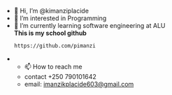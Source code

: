 - 👋 Hi, I’m @kimanziplacide
- 👀 I’m interested in Programming
- 🌱 I’m currently learning software engineering at ALU  
  **This is my school github**
  ```
  https://github.com/pimanzi
  ```
- - 📫 How to reach me
  - contact +250 790101642
  - email: imanzikplacide603@gmail.com

<!---
kimanziplacide/kimanziplacide is a ✨ special ✨ repository because its `README.md` (this file) appears on your GitHub profile.
You can click the Preview link to take a look at your changes.
--->
